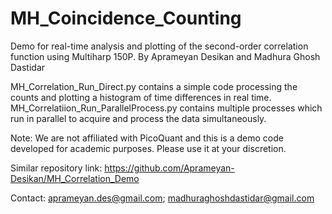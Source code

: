 # MH_Coincidence_Counting
Demo for real-time analysis and plotting of the second-order correlation function using Multiharp 150P.
By Aprameyan Desikan and Madhura Ghosh Dastidar

MH_Correlation_Run_Direct.py contains a simple code processing the counts and plotting a histogram of time differences in real time. MH_Correlatiion_Run_ParallelProcess.py contains multiple processes which run in parallel to acquire and process the data simultaneously.

Note: We are not affiliated with PicoQuant and this is a demo code developed for academic purposes. Please use it at your discretion.

Similar repository link: https://github.com/Aprameyan-Desikan/MH_Correlation_Demo

Contact: aprameyan.des@gmail.com; madhuraghoshdastidar@gmail.com
